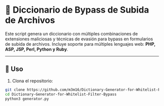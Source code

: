 # 🔐 Diccionario de Bypass de Subida de Archivos

Este script genera un diccionario con múltiples combinaciones de extensiones maliciosas y técnicas de evasión para bypass en formularios de subida de archivos. Incluye soporte para múltiples lenguajes web: **PHP, ASP, JSP, Perl, Python y Ruby**.

---

## 🚀 Uso

1. Clona el repositorio:

```bash
git clone https://github.com/m3m16/Dictionary-Generator-for-Whitelist-Filter-Bypass.git
cd Dictionary-Generator-for-Whitelist-Filter-Bypass
python3 generator.py
```
